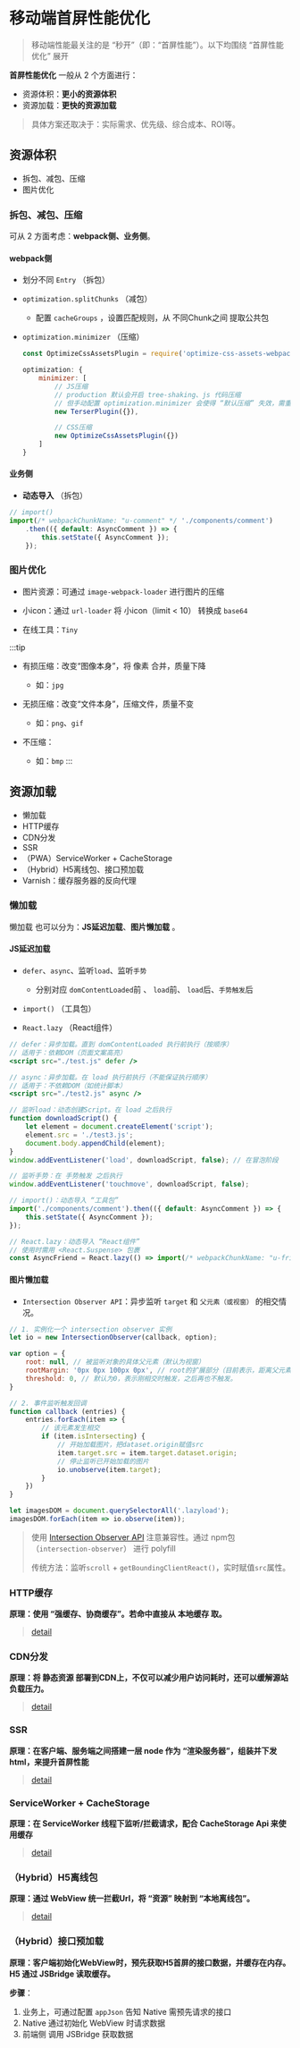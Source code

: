 # 移动端首屏性能优化
> 移动端性能最关注的是 “秒开”（即：“首屏性能”）。以下均围绕 “首屏性能优化” 展开

**首屏性能优化** 一般从 2 个方面进行：
 - 资源体积：**更小的资源体积**
 - 资源加载：**更快的资源加载**

> 具体方案还取决于：实际需求、优先级、综合成本、ROI等。

## 资源体积
 - 拆包、减包、压缩
 - 图片优化

### 拆包、减包、压缩
可从 2 方面考虑：**webpack侧、业务侧**。

#### webpack侧
- 划分不同 `Entry` （拆包）

- `optimization.splitChunks` （减包）
    - 配置 `cacheGroups` ，设置匹配规则，从 不同Chunk之间 提取公共包

- `optimization.minimizer` （压缩）
    ```js
    const OptimizeCssAssetsPlugin = require('optimize-css-assets-webpack-plugin');

    optimization: {
        minimizer: [
            // JS压缩
            // production 默认会开启 tree-shaking、js 代码压缩
            // 但手动配置 optimization.minimizer 会使得 “默认压缩” 失效，需重新指定
            new TerserPlugin({}),

            // CSS压缩
            new OptimizeCssAssetsPlugin({})
        ]
    }
    ```

#### 业务侧
- **动态导入** （拆包）

```js
// import()
import(/* webpackChunkName: "u-comment" */ './components/comment')
    .then(({ default: AsyncComment }) => {
        this.setState({ AsyncComment });
    });
```


### 图片优化
 - 图片资源：可通过 `image-webpack-loader` 进行图片的压缩

 - 小icon：通过 `url-loader` 将 小icon（limit < 10） 转换成 `base64`

 - 在线工具：`Tiny`

:::tip
 - 有损压缩：改变“图像本身”，将 像素 合并，质量下降
    - 如：`jpg`

 - 无损压缩：改变“文件本身”，压缩文件，质量不变
    - 如：`png`、`gif`

 - 不压缩：
    - 如：`bmp`
:::


## 资源加载
 - 懒加载
 - HTTP缓存
 - CDN分发
 - SSR
 - （PWA）ServiceWorker + CacheStorage
 - （Hybrid）H5离线包、接口预加载
 - Varnish：缓存服务器的反向代理

### 懒加载
懒加载 也可以分为：**JS延迟加载**、**图片懒加载** 。

#### JS延迟加载
- `defer`、`async`、监听`load`、监听`手势`
    - 分别对应 `domContentLoaded`前 、 `load`前、 `load`后、`手势触发`后

- `import()` （工具包）

- `React.lazy` （React组件）


```jsx
// defer：异步加载。直到 domContentLoaded 执行前执行（按顺序）
// 适用于：依赖DOM（页面文案高亮）
<script src="./test.js" defer />

// async：异步加载。在 load 执行前执行（不能保证执行顺序）
// 适用于：不依赖DOM（如统计脚本）
<script src="./test2.js" async />

// 监听load：动态创建Script。在 load 之后执行
function downloadScript() {
    let element = document.createElement('script');
    element.src = './test3.js';
    document.body.appendChild(element);
}
window.addEventListener('load', downloadScript, false); // 在冒泡阶段

// 监听手势：在 手势触发 之后执行
window.addEventListener('touchmove', downloadScript, false);
```

```js
// import()：动态导入 “工具包”
import('./components/comment').then(({ default: AsyncComment }) => {
    this.setState({ AsyncComment });
});

// React.lazy：动态导入 “React组件”
// 使用时需用 <React.Suspense> 包裹
const AsyncFriend = React.lazy(() => import(/* webpackChunkName: "u-friend" */ './components/friend'));
```


#### 图片懒加载
 - `Intersection Observer API`：异步监听 `target` 和 `父元素（或视窗）` 的相交情况。

```js
// 1. 实例化一个 intersection observer 实例
let io = new IntersectionObserver(callback, option);

var option = {
    root: null, // 被监听对象的具体父元素（默认为视窗）
    rootMargin: '0px 0px 100px 0px', // root的扩展部分（目前表示，距离父元素还有100px（未到）就可触发）
    threshold: 0, // 默认为0，表示刚相交时触发，之后再也不触发。
}

// 2. 事件监听触发回调
function callback (entries) {
    entries.forEach(item => {
        // 该元素发生相交
        if (item.isIntersecting) {
            // 开始加载图片，把dataset.origin赋值src
            item.target.src = item.target.dataset.origin;
            // 停止监听已开始加载的图片
            io.unobserve(item.target);
        }
    })
}

let imagesDOM = document.querySelectorAll('.lazyload');
imagesDOM.forEach(item => io.observe(item));
```

> 使用 [Intersection Observer API](https://developer.mozilla.org/zh-CN/docs/Web/API/Intersection_Observer_API) 注意兼容性。通过 npm包（`intersection-observer`） 进行 polyfill
> 
> 传统方法：监听`scroll` + `getBoundingClientReact()`，实时赋值`src`属性。




### HTTP缓存
**原理：使用 “强缓存、协商缓存”。若命中直接从 本地缓存 取。**

> [detail](/skill/web/http-cache)

### CDN分发
**原理：将 静态资源 部署到CDN上，不仅可以减少用户访问耗时，还可以缓解源站负载压力。**

> [detail](/skill/web/cdn)

### SSR
**原理：在客户端、服务端之间搭建一层 node 作为 “渲染服务器”，组装并下发html，来提升首屏性能**
> [detail](/skill/react/react-ssr)


### ServiceWorker + CacheStorage
**原理：在 ServiceWorker 线程下监听/拦截请求，配合 CacheStorage Api 来使用缓存**

> [detail](/skill/web/pwa)

### （Hybrid）H5离线包
**原理：通过 WebView 统一拦截Url，将 “资源” 映射到 “本地离线包”。**
> [detail](/skill/web/h5-webcache)

### （Hybrid）接口预加载
**原理：客户端初始化WebView时，预先获取H5首屏的接口数据，并缓存在内存。H5 通过 JSBridge 读取缓存。**

**步骤**：

 1. 业务上，可通过配置 `appJson` 告知 Native 需预先请求的接口
 2. Native 通过初始化 WebView 时请求数据
 3. 前端侧 调用 JSBridge 获取数据

<!-- ### Varnish
缓存服务器的反向代理。 -->
